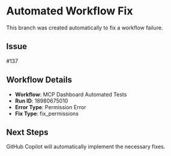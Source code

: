 # Automated Workflow Fix

This branch was created automatically to fix a workflow failure.

## Issue

#137

## Workflow Details

- **Workflow**: MCP Dashboard Automated Tests
- **Run ID**: 18980675010
- **Error Type**: Permission Error
- **Fix Type**: fix_permissions

## Next Steps

GitHub Copilot will automatically implement the necessary fixes.
